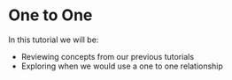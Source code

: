 # One to One
In this tutorial we will be:
- Reviewing concepts from our previous tutorials
- Exploring when we would use a one to one relationship
